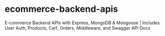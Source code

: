 # ecommerce-backend-apis
E-commerce Backend APIs with Express, MongoDB &amp; Mongoose | Includes User Auth, Products, Cart, Orders, Middleware, and Swagger API Docs
